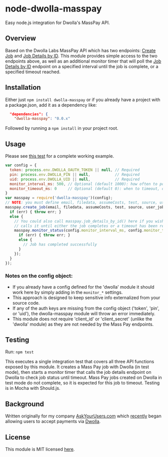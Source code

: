 # node-dwolla-masspay

Easy node.js integration for Dwolla's MassPay API. 

## Overview

Based on the Dwolla Labs MassPay API which has two endpoints: [Create Job](http://developers.dwolla.com/dev/docs/labs/masspay/create) and [Job Details by ID](http://developers.dwolla.com/dev/docs/labs/masspay/byid). This module provides simple access to the two endpoints above, as well as an additional monitor timer that will poll the [Job Details by ID](http://developers.dwolla.com/dev/docs/labs/masspay/byid) endpoint on a specified interval until the job is complete, or a specified timeout reached.

## Installation

Either just `npm install dwolla-masspay` or if you already have a project with a package.json, add it as a dependency like:

```json
  "dependencies": {
    "dwolla-masspay": "0.0.x"
```

Followed by running a `npm install` in your project root.

## Usage

Please see [this test](https://github.com/cbumgard/node-dwolla-masspay/blob/master/test/monitor-status.js) for a complete working example.
    
```javascript
var config = {
  token: process.env.DWOLLA_OAUTH_TOKEN || null, // Required
  pin: process.env.DWOLLA_PIN || null,           // Required
  uid: process.env.DWOLLA_UID || null,           // Required
  monitor_interval_ms: 500, // Optional (default 1000): how often to poll the job details endpoint
  monitor_timeout_ms: 0     // Optional (default 0): when to timeout, or 0 == never time out
}
var masspay = require('dwolla-masspay')(config);
// NOTE: you must define email, filedata, assumeCosts, test, source, user_job_id in your code
masspay.create_job(email, filedata, assumeCosts, test, source, user_job_id, function(err, res) {
  if (err) { throw err; } 
  else {
    // You could also call masspay.job_details_by_id() here if you wish, but monitor_status()
    // calls it until either the job completes or a timeout has been reached:
    masspay.monitor_status(config.monitor_interval_ms, config.monitor_timeout_ms, job_id, user_job_id, function(err, res) {
      if (err) { throw err; }
      else {
        // Job has completed successfully
      }
    });
  }
});
```

### Notes on the config object:

* If you already have a config defined for the 'dwolla' module it should work here by simply adding in the `monitor_*` settings.
* This approach is designed to keep sensitive info externalized from your source code.
* If any of the auth keys are missing from the config object ('token', 'pin', or 'uid'), the dwolla-masspay module will throw an error immediately.
* This module does not require 'client_id' or 'client_secret' (unlike the 'dwolla' module) as they are not needed by the Mass Pay endpoints.

## Testing

Run: `npm test`

This executes a single integration test that covers all three API functions exposed by this module. It creates a Mass Pay job with Dwolla (in test mode), then starts a monitor timer that calls the job details endpoint on Dwolla to check job status until timeout. Mass Pay jobs created on Dwolla in test mode do not complete, so it is expected for this job to timeout. Testing is in Mocha with Should.js.

## Background

Written originally for my company [AskYourUsers.com](https://www.askyourusers.com) which [recently](http://blog.dwolla.com/askyourusers/) began allowing users to accept payments via [Dwolla](https://www.dwolla.com/).

## License

This module is MIT licensed [here](https://github.com/cbumgard/node-dwolla-masspay/blob/master/LICENSE).